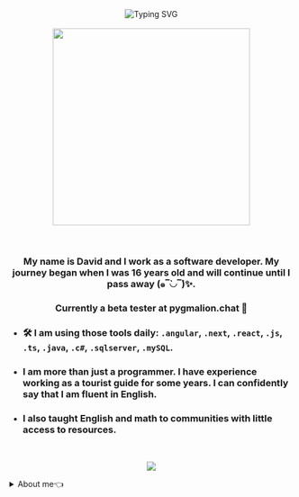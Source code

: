<div align="center"><img src="https://readme-typing-svg.demolab.com?font=League+Spartan&weight=600&size=50&duration=3000&pause=1000&repeat=false&center=true&vCenter=true&color=Ffd700&width=600&lines=Welcome, stranger!🤝" alt="Typing SVG" /></div>
<br style="border: 2px;">

<div align="center">
 <img src="https://image.myanimelist.net/ui/gDEE1QGHMmMAOJRb4Q-ehqF7ckhcVAUyzogC6VP5vLR4ILIAHotU84aGAV_ihyEjUE7hToGq7Qf4W4nsPugrgp-44K87QbbXDRU6qzb7SDw1u8zz8srGrKBe5Yk39GZH"
  width="350px"
  height="350px"
  />
</div>

&nbsp;

 <div align="center">
 <h3>My name is David and I work as a software developer. My journey began when I was 16 years old and will continue until I pass away (๑‾̀◡‾́)✨.</h3>
 <h3><b>Currently a beta tester at pygmalion.chat 🤗</b><h3>
</div>

- ### 🛠️ I am using those tools daily: `.angular`, `.next`, `.react`, `.js`, `.ts`, `.java`, `.c#`, `.sqlserver`, `.mySQL`.
- ### I am more than just a programmer. I have experience working as a tourist guide for some years. **I can confidently say that I am fluent in English.**
- ### I also taught English and math to communities with little access to resources.

<br style="border: 2px; ">
<p align="center"><img src ="https://komarev.com/ghpvc/?username=daviSR99&style=for-the-badge&color=9B870C" /></p>

 <details closed>
<Summary>About me👈</Summary>
 
<!-- START NEW SECTION -->
<p align="center">
 <h1 align="center">My Github Stats 💻</h1>
</p>

|My github statistics|Most used languages|Streaks|
|-|-|-|
|[![Peace's github stats](https://github-readme-stats.vercel.app/api?username=daviSR99&show_icons=true&theme=gruvbox&hide_title=true)](https://github.com/Cyebukayire)|[![Top Langs](https://github-readme-stats.vercel.app/api/top-langs/?username=daviSR99&show_icons=true&theme=gruvbox&hide_title=true)](https://github.com/Cyebukayire)|![daviSR99](https://github-readme-streak-stats.herokuapp.com/?user=daviSR99&theme=gruvbox)


<img src="https://raw.githubusercontent.com/andreasbm/readme/master/assets/lines/rainbow.png" width="1000">
<!-- END SECTION -->

## 💼 Skills
  <div style="display: inline_block" align="center">
  <img height = "50cm" align="center" alt="daviSR99-AngularJS"  src="https://cdn.jsdelivr.net/gh/devicons/devicon/icons/angularjs/angularjs-original.svg"/>
  <img height = "50cm" align="center" alt="daviSR99-htm5"  src="https://cdn.jsdelivr.net/gh/devicons/devicon/icons/html5/html5-original.svg"/>
  <img height = "50cm" align="center" alt="daviSR99-css"  src="https://cdn.jsdelivr.net/gh/devicons/devicon/icons/css3/css3-original.svg"/>
  <img height = "50cm" align="center" alt="daviSR99-JavaScript"  src="https://cdn.jsdelivr.net/gh/devicons/devicon/icons/javascript/javascript-original.svg"/>
  <img height = "50cm" align="center" alt="daviSR99-JAVA" src="https://cdn.jsdelivr.net/gh/devicons/devicon/icons/java/java-original-wordmark.svg"/>
  <img height = "50cm" align="center" alt="daviSR99-dotNet"  src="https://cdn.jsdelivr.net/gh/devicons/devicon/icons/csharp/csharp-original.svg"/>
  <img height = "50cm" align="center" alt="daviSR99-dotNetCore"  src="https://cdn.jsdelivr.net/gh/devicons/devicon/icons/dot-net/dot-net-original-wordmark.svg"/>
  <img height = "50cm" align="center" alt="daviSR99-dotNetCore"  src="https://cdn.jsdelivr.net/gh/devicons/devicon/icons/dotnetcore/dotnetcore-original.svg"/>
  <img height = "50cm" align="center" alt="daviSR99-nodeJS"  src="https://cdn.jsdelivr.net/gh/devicons/devicon/icons/nodejs/nodejs-original-wordmark.svg"/>
  <img height = "50cm" align="center" alt="daviSR99-mySql"  src="https://cdn.jsdelivr.net/gh/devicons/devicon/icons/mysql/mysql-original-wordmark.svg"/>
  <img height = "50cm" align="center" alt="daviSR99-sqlServer"  src="https://cdn.jsdelivr.net/gh/devicons/devicon/icons/microsoftsqlserver/microsoftsqlserver-plain-wordmark.svg"/>                  
</div>

\
&nbsp;

<div align="center"><img src="https://readme-typing-svg.demolab.com?font=League+Spartan&weight=800&size=50&duration=2000&pause=1000&repeat=false&center=true&vCenter=true&color=Ffd700&width=600&lines=See ya~!👋" alt="Typing SVG"/>
</div>
<br style="border: 2px;">

<div align="center">
 <img src="https://media4.giphy.com/media/v1.Y2lkPTc5MGI3NjExNDh6NGhvNzZkYjMyc3RrcHBlaGl5cnI1ZGE5NGRmcDN6cHZ6empmZCZlcD12MV9pbnRlcm5hbF9naWZfYnlfaWQmY3Q9Zw/QQ53nSN7wmk2jfD215/source.gif"
  width="300px"
  height="200px"
  />
</div>
</details>
